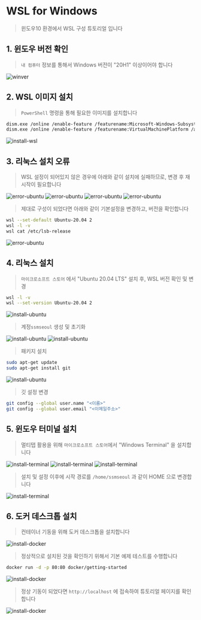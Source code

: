 # WSL for Windows
> 윈도우10 환경에서 WSL 구성 튜토리얼 입니다


## 1. 윈도우 버전 확인
> `내 컴퓨터` 정보를 통해서 Windows 버전이 "20H1" 이상이어야 합니다

![winver](images/winver.png)


## 2. WSL 이미지 설치
> `PowerShell` 명령을 통해 필요한 이미지를 설치합니다

```bash
dism.exe /online /enable-feature /featurename:Microsoft-Windows-Subsystem-Linux /all /norestart
dism.exe /online /enable-feature /featurename:VirtualMachinePlatform /all /norestart
```

![install-wsl](images/install-wsl.png)


## 3. 리눅스 설치 오류

> WSL 설정이 되어있지 않은 경우에 아래와 같이 설치에 실패하므로, 변경 후 재시작이 필요합니다

![error-ubuntu](images/error-ubuntu-1.png)
![error-ubuntu](images/error-ubuntu-2.png)
![error-ubuntu](images/error-ubuntu-3.png)
![error-ubuntu](images/error-ubuntu-4.png)

> 제대로 구성이 되었다면 아래와 같이 기본설정을 변경하고, 버전을 확인합니다

```bash
wsl --set-default Ubuntu-20.04 2
wsl -l -v
wsl cat /etc/lsb-release
```

![error-ubuntu](images/error-ubuntu-5.png)


## 4. 리눅스 설치

> `마이크로소프트 스토어` 에서 "Ubuntu 20.04 LTS" 설치 후, WSL 버전 확인 및 변경

```bash
wsl -l -v
wsl --set-version Ubuntu-20.04 2
```

![install-ubuntu](images/install-ubuntu-1.png)

> 계정`ssmseoul` 생성 및 초기화

![install-ubuntu](images/install-ubuntu-2.png)
![install-ubuntu](images/install-ubuntu-3.png)

> 패키지 설치
```bash
sudo apt-get update
sudo apt-get install git
```

![install-ubuntu](images/install-ubuntu-4.png)

> 깃 설정 변경

```bash
git config --global user.name "<이름>"
git config --global user.email "<이메일주소>"
```


## 5. 윈도우 터미널 설치

> 멀티탭 활용을 위해 `마이크로소프트 스토어`에서 "Windows Terminal" 을 설치합니다

![install-terminal](images/install-terminal-1.png)
![install-terminal](images/install-terminal-2.png)
![install-terminal](images/install-terminal-3.png)

> 설치 및 설정 이후에 시작 경로를 `/home/ssmseoul` 과 같이 HOME 으로 변경합니다

![install-terminal](images/install-terminal-4.png)


## 6. 도커 데스크톱 설치

> 컨테이너 기동을 위해 도커 데스크톱을 설치합니다 

![install-docker](images/install-docker-1.png)

> 정상적으로 설치된 것을 확인하기 위해서 기본 예제 테스트를 수행합니다

```bash
docker run -d -p 80:80 docker/getting-started
```

![install-docker](images/install-docker-2.png)

> 정상 기동이 되었다면 `http://localhost` 에 접속하여 튜토리얼 페이지를 확인합니다

![install-docker](images/install-docker-3.png)



